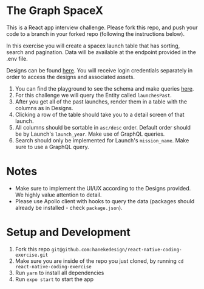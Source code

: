 # The Graph SpaceX

This is a React app interview challenge. Please fork this repo, and push your code to a branch in your forked repo (following the instructions below).

In this exercise you will create a spacex launch table that has sorting, search and pagination. Data will be available at the endpoint provided in the .env file. 

Designs can be found [here](https://zpl.io/DlRA7eW). You will receive login credentials separately in order to access the designs and associated assets.

1. You can find the playground to see the schema and make queries [here]([https://api.spacex.land/graphql/](https://studio.apollographql.com/public/spacex-l4uc6p/explorer?variant=main)).
2. For this challenge we will query the Entity called `launchesPast`.
3. After you get all of the past launches, render them in a table with the columns as in Designs.
4. Clicking a row of the table should take you to a detail screen of that launch.
5. All columns should be sortable in `asc/desc` order. Default order should be by Launch's `launch_year`. Make use of GraphQL queries.
6. Search should only be implemented for Launch's `mission_name`. Make sure to use a GraphQL query.

# Notes

- Make sure to implement the UI/UX according to the Designs provided. We highly value attention to detail.
- Please use Apollo client with hooks to query the data (packages should already be installed - check `package.json`).

# Setup and Development

1. Fork this repo `git@github.com:hanekedesign/react-native-coding-exercise.git`
2. Make sure you are inside of the repo you just cloned, by running `cd react-native-coding-exercise`
3. Run `yarn` to install all dependencies
4. Run `expo start` to start the app
